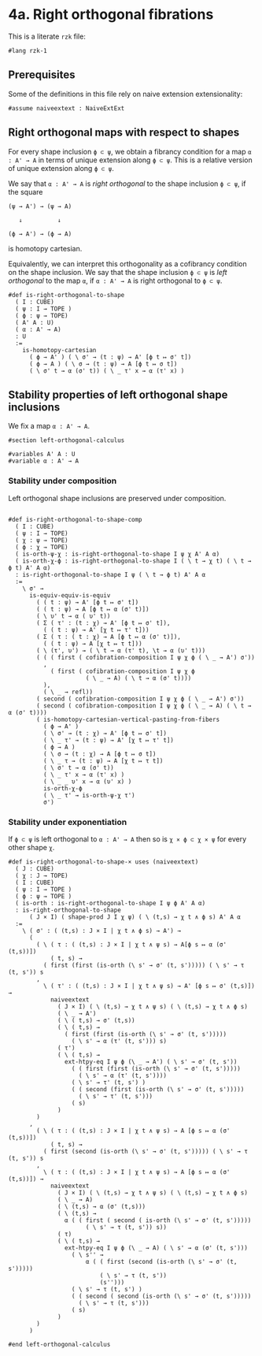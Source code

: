 # 4a. Right orthogonal fibrations

This is a literate `rzk` file:

```rzk
#lang rzk-1
```

## Prerequisites

Some of the definitions in this file rely on naive extension extensionality:

```rzk
#assume naiveextext : NaiveExtExt
```

## Right orthogonal maps with respect to shapes

For every shape inclusion `ϕ ⊂ ψ`,
we obtain a fibrancy condition for a map `α : A' → A`
in terms of unique extension along `ϕ ⊂ ψ`.
This is a relative version of unique extension along `ϕ ⊂ ψ`.

We say that `α : A' → A` is _right orthogonal_ to the shape inclusion `ϕ ⊂ ψ`,
if the square
```
(ψ → A') → (ψ → A)

   ↓          ↓

(ϕ → A') → (ϕ → A)
```
is homotopy cartesian.

Equivalently, we can interpret this orthogonality
as a cofibrancy condition on the shape inclusion.
We say that the shape inclusion `ϕ ⊂ ψ` is _left orthogonal_ to the map `α`,
if `α : A' → A` is right orthogonal to `ϕ ⊂ ψ`.

```rzk title="BW23, Section 3"
#def is-right-orthogonal-to-shape
  ( I : CUBE)
  ( ψ : I → TOPE )
  ( ϕ : ψ → TOPE)
  ( A' A : U)
  ( α : A' → A)
  : U
  :=
    is-homotopy-cartesian
      ( ϕ → A' ) ( \ σ' → (t : ψ) → A' [ϕ t ↦ σ' t])
      ( ϕ → A ) ( \ σ → (t : ψ) → A [ϕ t ↦ σ t])
      ( \ σ' t → α (σ' t)) ( \ _ τ' x → α (τ' x) )
```

## Stability properties of left orthogonal shape inclusions

We fix a map `α : A' → A`.

```rzk
#section left-orthogonal-calculus

#variables A' A : U
#variable α : A' → A
```

### Stability under composition

Left orthogonal shape inclusions are preserved under composition.

```rzk title="right-orthogonality for composition of shape inclusions"

#def is-right-orthogonal-to-shape-comp
  ( I : CUBE)
  ( ψ : I → TOPE)
  ( χ : ψ → TOPE)
  ( ϕ : χ → TOPE)
  ( is-orth-ψ-χ : is-right-orthogonal-to-shape I ψ χ A' A α)
  ( is-orth-χ-ϕ : is-right-orthogonal-to-shape I ( \ t → χ t) ( \ t → ϕ t) A' A α)
  : is-right-orthogonal-to-shape I ψ ( \ t → ϕ t) A' A α
  :=
    \ σ' →
      is-equiv-equiv-is-equiv
        ( ( t : ψ) → A' [ϕ t ↦ σ' t])
        ( ( t : ψ) → A [ϕ t ↦ α (σ' t)])
        ( \ υ' t → α ( υ' t))
        ( Σ ( τ' : (t : χ) → A' [ϕ t ↦ σ' t]),
          ( ( t : ψ) → A' [χ t ↦ τ' t]))
        ( Σ ( τ : ( t : χ) → A [ϕ t ↦ α (σ' t)]),
          ( ( t : ψ) → A [χ t ↦ τ t]))
        ( \ (τ', υ') → ( \ t → α (τ' t), \t → α (υ' t)))
        ( ( ( first ( cofibration-composition I ψ χ ϕ ( \ _ → A') σ'))
          ,
            ( first ( cofibration-composition I ψ χ ϕ
                      ( \ _ → A) ( \ t → α (σ' t))))
          ),
          ( \ _ → refl))
        ( second ( cofibration-composition I ψ χ ϕ ( \ _ → A') σ'))
        ( second ( cofibration-composition I ψ χ ϕ ( \ _ → A) ( \ t → α (σ' t))))
        ( is-homotopy-cartesian-vertical-pasting-from-fibers
          ( ϕ → A' )
          ( \ σ' → (t : χ) → A' [ϕ t ↦ σ' t])
          ( \ _ τ' → (t : ψ) → A' [χ t ↦ τ' t])
          ( ϕ → A )
          ( \ σ → (t : χ) → A [ϕ t ↦ σ t])
          ( \ _ τ → (t : ψ) → A [χ t ↦ τ t])
          ( \ σ' t → α (σ' t))
          ( \ _ τ' x → α (τ' x) )
          ( \ _ _ υ' x → α (υ' x) )
          is-orth-χ-ϕ
          ( \ _ τ' → is-orth-ψ-χ τ')
          σ')
```

### Stability under exponentiation

If `ϕ ⊂ ψ` is left orthogonal to `α : A' → A`
then so is `χ × ϕ ⊂ χ × ψ` for every other shape `χ`.

```rzk title="uncurried version of BW23, Corollary 3.16"
#def is-right-orthogonal-to-shape-× uses (naiveextext)
  ( J : CUBE)
  ( χ : J → TOPE)
  ( I : CUBE)
  ( ψ : I → TOPE )
  ( ϕ : ψ → TOPE )
  ( is-orth : is-right-orthogonal-to-shape I ψ ϕ A' A α)
  : is-right-orthogonal-to-shape
      ( J × I) ( shape-prod J I χ ψ) ( \ (t,s) → χ t ∧ ϕ s) A' A α
  :=
    \ ( σ' : ( (t,s) : J × I | χ t ∧ ϕ s) → A') →
      (
        ( \ ( τ : ( (t,s) : J × I | χ t ∧ ψ s) → A[ϕ s ↦ α (σ' (t,s))])
            ( t, s) →
          ( first (first (is-orth (\ s' → σ' (t, s'))))) ( \ s' → τ (t, s')) s
        ,
          \ ( τ' : ( (t,s) : J × I | χ t ∧ ψ s) → A' [ϕ s ↦ σ' (t,s)]) →
            naiveextext
              ( J × I) ( \ (t,s) → χ t ∧ ψ s) ( \ (t,s) → χ t ∧ ϕ s)
              ( \ _ → A')
              ( \ ( t,s) → σ' (t,s))
              ( \ ( t,s) →
                ( first (first (is-orth (\ s' → σ' (t, s')))))
                  ( \ s' → α (τ' (t, s'))) s)
              ( τ')
              ( \ ( t,s) →
                ext-htpy-eq I ψ ϕ (\ _ → A') ( \ s' → σ' (t, s'))
                  ( ( first (first (is-orth (\ s' → σ' (t, s')))))
                    ( \ s' → α (τ' (t, s'))))
                  ( \ s' → τ' (t, s') )
                  ( ( second (first (is-orth (\ s' → σ' (t, s')))))
                    ( \ s' → τ' (t, s')))
                  ( s)
              )
        )
      ,
        ( \ ( τ : ( (t,s) : J × I | χ t ∧ ψ s) → A [ϕ s ↦ α (σ' (t,s))])
            ( t, s) →
          ( first (second (is-orth (\ s' → σ' (t, s'))))) ( \ s' → τ (t, s')) s
        ,
          \ ( τ : ( (t,s) : J × I | χ t ∧ ψ s) → A [ϕ s ↦ α (σ' (t,s))]) →
            naiveextext
              ( J × I) ( \ (t,s) → χ t ∧ ψ s) ( \ (t,s) → χ t ∧ ϕ s)
              ( \ _ → A)
              ( \ (t,s) → α (σ' (t,s)))
              ( \ (t,s) →
                α ( ( first ( second ( is-orth (\ s' → σ' (t, s')))))
                      ( \ s' → τ (t, s')) s))
              ( τ)
              ( \ ( t,s) →
                ext-htpy-eq I ψ ϕ (\ _ → A) ( \ s' → α (σ' (t, s')))
                  ( \ s'' →
                      α ( ( first (second (is-orth (\ s' → σ' (t, s')))))
                          ( \ s' → τ (t, s'))
                          (s'')))
                  ( \ s' → τ (t, s') )
                  ( ( second ( second (is-orth (\ s' → σ' (t, s')))))
                    ( \ s' → τ (t, s')))
                  ( s)
              )
        )
      )

#end left-orthogonal-calculus
```

